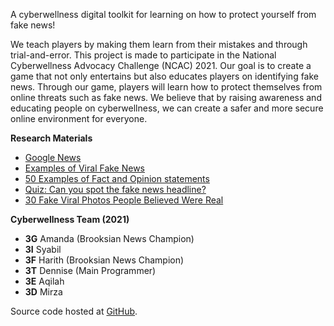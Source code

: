 A cyberwellness digital toolkit for learning on how to protect yourself from fake news!

We teach players by making them learn from their mistakes and through trial-and-error. This project is made to participate in the National Cyberwellness Advocacy Challenge (NCAC) 2021. Our goal is to create a game that not only entertains but also educates players on identifying fake news. Through our game, players will learn how to protect themselves from online threats such as fake news. We believe that by raising awareness and educating people on cyberwellness, we can create a safer and more secure online environment for everyone.

**Research Materials**

- [Google News](https://news.google.com)
- [Examples of Viral Fake News](https://libguides.valenciacollege.edu/c.php?g=612299&p=4251645)
- [50 Examples of Fact and Opinion statements](https://englishbix.com/examples-of-fact-and-opinion-statement)
- [Quiz: Can you spot the fake news headline?](https://this.deakin.edu.au/society/quiz-can-you-spot-the-fake-news-headline)
- [30 Fake Viral Photos People Believed Were Real](https://boredpanda.com/fake-news-photos-viral-photoshop)

**Cyberwellness Team (2021)**

- **3G** Amanda (Brooksian News Champion)
- **3I** Syabil
- **3F** Harith (Brooksian News Champion)
- **3T** Dennise (Main Programmer)
- **3E** Aqilah
- **3D** Mirza

Source code hosted at [GitHub](https://github.com/dentolos19/FakerSpotter).
